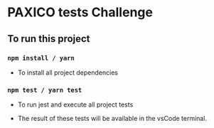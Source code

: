 # PAXICO tests Challenge

## To run this project

### `npm install / yarn`

- To install all project dependencies

### `npm test / yarn test`

- To run jest and execute all project tests

- The result of these tests will be available in the vsCode terminal.
